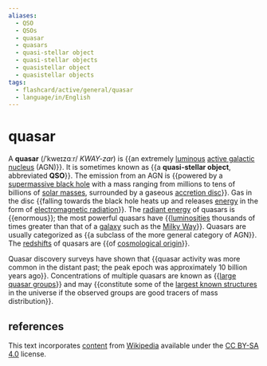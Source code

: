 ```yaml
---
aliases:
  - QSO
  - QSOs
  - quasar
  - quasars
  - quasi-stellar object
  - quasi-stellar objects
  - quasistellar object
  - quasistellar objects
tags:
  - flashcard/active/general/quasar
  - language/in/English
---
```


# quasar

A __quasar__ (/ˈkweɪzɑːr/ _KWAY-zar_) is {{an extremely [luminous](luminosity.md) [active galactic nucleus](active%20galactic%20nucleus.md) (AGN)}}. It is sometimes known as {{a __quasi-stellar object__, abbreviated __QSO__}}. The emission from an AGN is {{powered by a [supermassive black hole](supermassive%20black%20hole.md) with a mass ranging from millions to tens of billions of [solar masses](solar%20mass.md), surrounded by a gaseous [accretion disc](accretion%20disk.md)}}. Gas in the disc {{falling towards the black hole heats up and releases [energy](energy.md) in the form of [electromagnetic radiation](electromagnetic%20radiation.md)}}. The [radiant energy](radiant%20energy.md) of quasars is {{enormous}}; the most powerful quasars have {{[luminosities](luminosity.md) thousands of times greater than that of a [galaxy](galaxy.md) such as the [Milky Way](Milky%20Way.md)}}. Quasars are usually categorized as {{a subclass of the more general category of AGN}}. The [redshifts](redshift.md) of quasars are {{of [cosmological origin](expansion%20of%20the%20universe.md)}}. <!--SR:!2025-07-22,258,330!2025-07-02,245,330!2025-01-27,109,290!2025-04-13,180,310!2024-12-18,86,290!2025-04-09,172,310!2025-03-07,150,310!2024-11-07,61,310-->

Quasar discovery surveys have shown that {{quasar activity was more common in the distant past; the peak epoch was approximately 10 billion years ago}}. Concentrations of multiple quasars are known as {{[large quasar groups](large%20quasar%20group.md)}} and may {{constitute some of the [largest known structures](galaxy%20filament.md) in the universe if the observed groups are good tracers of mass distribution}}. <!--SR:!2025-02-25,140,310!2024-11-17,56,250!2024-11-24,66,270-->

## references

This text incorporates [content](https://en.wikipedia.org/wiki/quasar) from [Wikipedia](Wikipedia.md) available under the [CC BY-SA 4.0](https://creativecommons.org/licenses/by-sa/4.0/) license.
